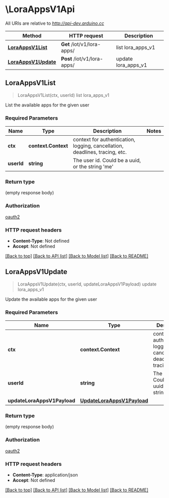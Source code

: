 # \LoraAppsV1Api

All URIs are relative to *http://api-dev.arduino.cc*

Method | HTTP request | Description
------------- | ------------- | -------------
[**LoraAppsV1List**](LoraAppsV1Api.md#LoraAppsV1List) | **Get** /iot/v1/lora-apps/ | list lora_apps_v1
[**LoraAppsV1Update**](LoraAppsV1Api.md#LoraAppsV1Update) | **Post** /iot/v1/lora-apps/ | update lora_apps_v1



## LoraAppsV1List

> LoraAppsV1List(ctx, userId)
list lora_apps_v1

List the available apps for the given user

### Required Parameters


Name | Type | Description  | Notes
------------- | ------------- | ------------- | -------------
**ctx** | **context.Context** | context for authentication, logging, cancellation, deadlines, tracing, etc.
**userId** | **string**| The user id. Could be a uuid, or the string &#39;me&#39; | 

### Return type

 (empty response body)

### Authorization

[oauth2](../README.md#oauth2)

### HTTP request headers

- **Content-Type**: Not defined
- **Accept**: Not defined

[[Back to top]](#) [[Back to API list]](../README.md#documentation-for-api-endpoints)
[[Back to Model list]](../README.md#documentation-for-models)
[[Back to README]](../README.md)


## LoraAppsV1Update

> LoraAppsV1Update(ctx, userId, updateLoraAppsV1Payload)
update lora_apps_v1

Update the available apps for the given user

### Required Parameters


Name | Type | Description  | Notes
------------- | ------------- | ------------- | -------------
**ctx** | **context.Context** | context for authentication, logging, cancellation, deadlines, tracing, etc.
**userId** | **string**| The user id. Could be a uuid, or the string &#39;me&#39; | 
**updateLoraAppsV1Payload** | [**UpdateLoraAppsV1Payload**](UpdateLoraAppsV1Payload.md)|  | 

### Return type

 (empty response body)

### Authorization

[oauth2](../README.md#oauth2)

### HTTP request headers

- **Content-Type**: application/json
- **Accept**: Not defined

[[Back to top]](#) [[Back to API list]](../README.md#documentation-for-api-endpoints)
[[Back to Model list]](../README.md#documentation-for-models)
[[Back to README]](../README.md)

